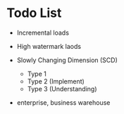 # Todo List

+ Incremental loads
+ High watermark laods
+ Slowly Changing Dimension (SCD)
    + Type 1
    + Type 2 (Implement)
    + Type 3 (Understanding) 


+ enterprise, business warehouse
